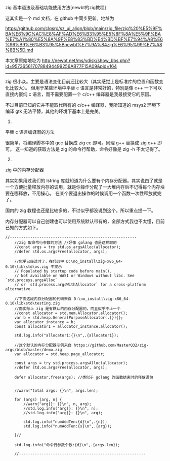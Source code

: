 zig 基本语法及基础功能使用方法[newbt的zig教程]

这其实是一个 md 文档，在 github 中同步更新。地址为

https://github.com/clqsrc/sz_ui_align/blob/main/zig_file/zig%20%E5%9F%BA%E6%9C%AC%E8%AF%AD%E6%B3%95%E5%8F%8A%E5%9F%BA%E7%A1%80%E5%8A%9F%E8%83%BD%E4%BD%BF%E7%94%A8%E6%96%B9%E6%B3%95%5Bnewbt%E7%9A%84zig%E6%95%99%E7%A8%8B%5D.md

本文章原始地址为
http://newbt.net/ms/vdisk/show_bbs.php?id=9573656170788494499256AB77F15A09&pid=164

--------------------------------------------------------

zig 很小众。主要是语法变化目前还比较大（其实感觉上是标准库的位置和函数变化比较大）。
但用于某些环境中平替 c 语言是非常好的，特别是像 c++ 一下可以直接内嵌纯 c 语言，而不需要配置一个 c/c++ 编译器是我最接受它的原因。

不过目前已知的它并不能取代所有的 c/c++ 编译器，我所知道的 msys2 环境下编译 gtk 无法平替，其他的环境下基本上是完美。

1.
平替 c 语言编译器的方法

很简单，将编译脚本中的 gcc 替换成 zig cc 即可。同理 g++ 替换成 zig c++ 即可。
这一知道的获取方法是 zig 的命令行帮助，命令好像是 zig -h 不太记得了。

2. 
zig 中的内存分配器

其实如果用过我们的 lstring 库就知道为什么要有个内存分配器。其实说白了就是一个方便批量释放内存的调用，就是你操作分配了一大堆内存后不记得每个内存块要在哪释放，不用操心。
在某个要退出操作的时候调用一个函数一次性释放就完了。

国内的 zig 教程也还是比较多的，不过似乎都没说到这个。所以重点提一下。

内存分配器可以自己创建也可以使用系统默认带有的，全部方式我也不太懂，目前已知的方式如下。


```
//--------------------------------------------------------
    //zig 取命令行参数的方法 //好像 golang 也是这样取的
    //const args = try std.os.argsAlloc(allocator); 
    //defer std.os.argsFree(allocator, args);

    //似乎已经过时了，在代码中 D:\no_install\zig-x86_64-0.10\lib\std\os.zig 中提示
    // Populated by startup code before main().
    // Not available on WASI or Windows without libc. See `std.process.argsAlloc`
    // or `std.process.argsWithAllocator` for a cross-platform alternative.

    //下面这段内存分配器的代码来自 D:\no_install\zig-x86_64-0.10\lib\std\testing.zig
    //而实际上 zig 是有默认的内存分配器的，而且似乎不止一个
    //const allocator = std.mem.Allocator.allocator();
    var b = std.heap.GeneralPurposeAllocator(.{}){};
    var allocator_instance = b;
    const allocator1 = allocator_instance.allocator();

    std.log.info("allocator1:{}\n",.{allocator1});

    //这个默认的内存分配器示例来自 https://github.com/MasterQ32/zig-args/blob/master/demo.zig
    var allocator = std.heap.page_allocator;

    const args = try std.process.argsAlloc(allocator);
    //defer std.os.argsFree(allocator, args);

    defer allocator.free(args); //类似于 golang 的函数结束时的释放语句


    //warn("total args: {}\n", args.len);

    for (args) |arg, n| {
        //warn("arg{}: {}\n", n, arg);
        //std.log.info("arg{}: {}\n", n);
        //std.log.info("arg{}: {}\n", arg);

        std.log.info("numAddTen:{d}\n",.{n});
        std.log.info("numAddTen:{s}\n",.{arg});
        
    }//

    std.log.info("命令行参数个数:{d}\n",.{args.len});

    //--------------------------------------------------------
```











